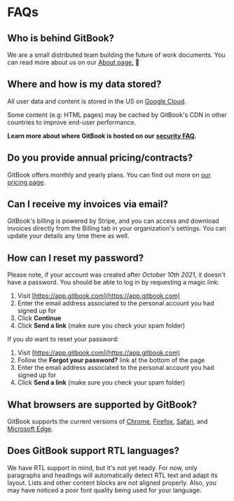 # FAQs

## Who is behind GitBook?

We are a small distributed team building the future of work documents. You can read more about us on our [About page.](https://www.gitbook.com/about) 🤗

## Where and how is my data stored?

All user data and content is stored in the US on [Google Cloud](https://cloud.google.com).

Some content (e.g: HTML pages) may be cached by GitBook's CDN in other countries to improve end-user performance.

**Learn more about where GitBook is hosted on our** [**security FAQ**](https://policies.gitbook.com/security-faq)**.**

## **Do you provide annual pricing/contracts?**

GitBook offers monthly and yearly plans. You can find out more on [our pricing page](https://www.gitbook.com/pricing).

## Can I receive my invoices via email?

GitBook's billing is powered by Stripe, and you can access and download invoices directly from the Billing tab in your organization's settings. You can update your details any time there as well.

## **How can I reset my password?**

Please note, if your account was created after _October 10th 2021_, it doesn't have a password. You should be able to log in by requesting a magic link:

1. Visit [https://app.gitbook.com](https://app.gitbook.com)
2. Enter the email address associated to the personal account you had signed up for
3. Click **Continue**
4. Click **Send a link** (make sure you check your spam folder)

If you _do_ want to reset your password:

1. Visit [https://app.gitbook.com](https://app.gitbook.com)
2. Follow the **Forgot your password?** link at the bottom of the page
3. Enter the email address associated to the personal account you had signed up for
4. Click **Send a link** (make sure you check your spam folder)



## What browsers are supported by GitBook?

GitBook supports the current versions of [Chrome](https://www.google.com/chrome/), [Firefox](http://www.mozilla.org/firefox/), [Safari](http://www.apple.com/safari/), and [Microsoft Edge](https://www.microsoft.com/en-us/windows/microsoft-edge).

## Does GitBook support RTL languages?

We have RTL support in mind, but it's not yet ready. For now, only paragraphs and headings will automatically detect RTL text and adapt its layout. Lists and other content blocks are not aligned properly. Also, you may have noticed a poor font quality being used for your language.
